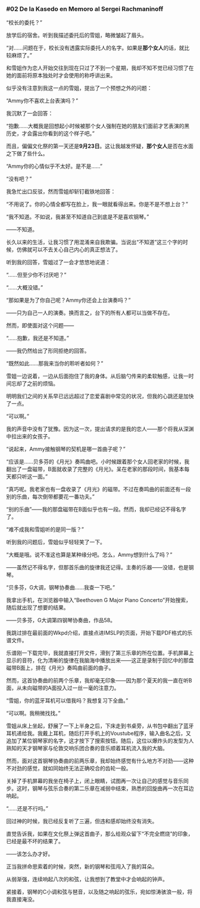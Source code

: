 ### #02 De la Kasedo en Memoro al Sergei Rachmaninoff

“校长的委托？”

放学后的宿舍。听到我描述委托后的雪姐，略微皱起了眉头。

“对……问题在于，校长没有透露实际委托人的名字。如果是**那个女人**的话，就比较麻烦了。”

和雪姐作为恋人开始交往到现在只过了不到一个星期，我却不知不觉已经习惯了在她的面前将原本独处时才会使用的称呼讲出来。

似乎没有注意到我这一点的雪姐，提出了一个预想之外的问题：

“Ammy你不喜欢上台表演吗？”

我沉默了一会回答：

“抱歉……大概我是回想起小时候被那个女人强制在她的朋友们面前才艺表演的黑历史，才会露出你看到的这个样子吧。”

而且，偏偏文化祭的第一天还是**9月23日**。这让我越发怀疑，**那个女人**是否在水面之下做了些什么。

“Ammy你的心情似乎不太好。是不是……”

“没有吧？”

我急忙出口反驳，然而雪姐却斩钉截铁地回答：

“不用说了。你的心情全都写在脸上，我一眼就看得出来。你是不是不想上台？”

“我不知道。不如说，我甚至不知道自己到底是不是喜欢钢琴。”

——不知道。

长久以来的生活，让我习惯了用混淆来自我欺骗。当说出“不知道”这三个字的时候，仿佛就可以不去关心自己内心的真正想法了。

听到我的回答，雪姐过了一会才悠悠地说道：

“……但至少你不讨厌吧？”

“……大概没错。”

“那如果是为了你自己呢？Ammy你还会上台演奏吗？”

——只为自己一人的演奏。换而言之，台下的所有人都可以当做不存在。

然而，即使面对这个问题——

“……抱歉，我还是不知道。”

——我仍然给出了形同拒绝的回答。

“既然如此……那我来当你的聆听者如何？”

雪姐一边说着，一边从后面抱住了我的身体。从后脑勺传来的柔软触感，让我一时间忘却了之前的烦恼。

明明我们之间的关系早已远远超过了恋爱喜剧中常见的状况，但我的心跳还是加快了一点。

“可以啊。”

我的声音中没有了犹豫。因为这一次，提出请求的是我的恋人——那个将我从深渊中拉出来的女孩子。

“说起来，Ammy接触钢琴的契机是哪一首曲子呢？”

“应该是……贝多芬的《月光》奏鸣曲吧。小时候跟着那个女人回老家的时候，我翻出了一盘磁带，B面就收录了完整的《月光》。呆在老家的那段时间，我基本每天都只听这一面。”

“真巧呢。我老家也有一盘收录了《月光》的磁带。不过在奏鸣曲的前面还有一段别的乐曲，每次倒带都要花一番功夫。”

“别的乐曲”——我的那盘磁带在B面似乎也有一段。然而，我却已经记不得名字了。

“难不成我和雪姐听的是同一版？”

听到我的问题后，雪姐似乎轻轻笑了一下。

“大概是哦。说不准这也算是某种缘分吧。怎么，Ammy想到什么了吗？”

——虽然记不得名字，但那首乐曲的旋律我还记得。主奏的乐器——没错，也是钢琴。

“贝多芬，G大调，钢琴协奏曲……我查一下吧。”

我拿出手机，在浏览器中输入“Beethoven G Major Piano Concerto”开始搜索，随后就出现了想要的结果。

——贝多芬，G大调第四钢琴协奏曲，作品58。

我跳过排在最前面的Wkpd介绍，直接点进IMSLP的页面，开始下载PDF格式的乐谱文件。

乐谱刚一下载完毕，我就直接打开文件，滑到了第三乐章的所在位置。手机屏幕上显示的音符，化为清晰的旋律在我脑海中播放出来——这正是录制于回忆中的那盘磁带B面上，排在《月光》奏鸣曲前面的曲子。

然而，这首协奏曲的前两个乐章，我却毫无印象——因为那个夏天的我一直在听B面，从未向磁带的A面投入过一丝一毫的注意力。

“雪姐，你的蓝牙耳机可以借我吗？我想复习下全曲。”

“可以啊。我稍微找找。”

雪姐从床上坐起，舒展了一下上半身之后，下床走到书桌旁，从书包中翻出了蓝牙耳机递给我。我戴上耳机，随后打开手机上的Voustube程序，输入曲名之后，又追加了某位钢琴家的名字，这才按下了搜索按钮。随后，这位以爆炸头的发型为人熟知的天才钢琴家与伦敦交响乐团合奏的音乐顺着耳机流入我的大脑。

然而，面对这首钢琴协奏曲的前两乐章，我却始终感觉有什么地方不对劲——这种不对劲的感觉，就如同始终无法正确咬合的齿轮一般。

关掉了手机屏幕的我坐在椅子上，闭上眼睛，试图再一次让自己的感觉与音乐同步。这时，钢琴与弦乐合奏的第二乐章在减弱中结束，熟悉的回旋曲再一次在耳边响起。

“……还是不行吗。”

回过神的时候，我已经反复听了三遍，但违和感却始终没有消失。

直觉告诉我，如果在文化祭上弹这首曲子，那么给观众留下“不完全燃烧”的印象，已经是最不坏的结果了。

——该怎么办才好。

正当我拼命思索着的时候，突然，新的钢琴和弦闯入了我的耳朵。

从弱渐强，连续响起八次的和弦，让我想到了教堂中才会响起的钟声。

紧接着，钢琴的C小调和弦与琶音，以及随之响起的弦乐，宛如惊涛骇浪一般，将我直接淹没。

